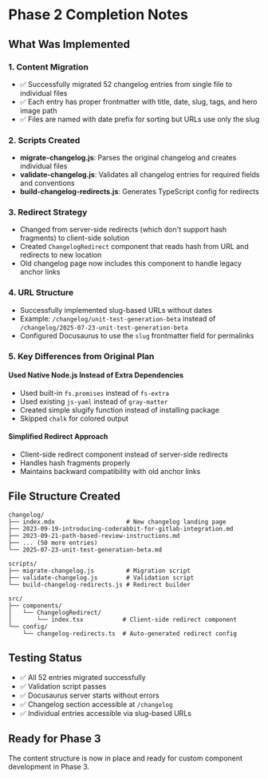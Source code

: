 # Phase 2 Completion Notes

## What Was Implemented

### 1. Content Migration
- ✅ Successfully migrated 52 changelog entries from single file to individual files
- ✅ Each entry has proper frontmatter with title, date, slug, tags, and hero image path
- ✅ Files are named with date prefix for sorting but URLs use only the slug

### 2. Scripts Created
- **migrate-changelog.js**: Parses the original changelog and creates individual files
- **validate-changelog.js**: Validates all changelog entries for required fields and conventions
- **build-changelog-redirects.js**: Generates TypeScript config for redirects

### 3. Redirect Strategy
- Changed from server-side redirects (which don't support hash fragments) to client-side solution
- Created `ChangelogRedirect` component that reads hash from URL and redirects to new location
- Old changelog page now includes this component to handle legacy anchor links

### 4. URL Structure
- Successfully implemented slug-based URLs without dates
- Example: `/changelog/unit-test-generation-beta` instead of `/changelog/2025-07-23-unit-test-generation-beta`
- Configured Docusaurus to use the `slug` frontmatter field for permalinks

### 5. Key Differences from Original Plan

#### Used Native Node.js Instead of Extra Dependencies
- Used built-in `fs.promises` instead of `fs-extra`
- Used existing `js-yaml` instead of `gray-matter`
- Created simple slugify function instead of installing package
- Skipped `chalk` for colored output

#### Simplified Redirect Approach
- Client-side redirect component instead of server-side redirects
- Handles hash fragments properly
- Maintains backward compatibility with old anchor links

## File Structure Created

```
changelog/
├── index.mdx                    # New changelog landing page
├── 2023-09-19-introducing-coderabbit-for-gitlab-integration.md
├── 2023-09-21-path-based-review-instructions.md
├── ... (50 more entries)
└── 2025-07-23-unit-test-generation-beta.md

scripts/
├── migrate-changelog.js         # Migration script
├── validate-changelog.js        # Validation script
└── build-changelog-redirects.js # Redirect builder

src/
├── components/
│   └── ChangelogRedirect/
│       └── index.tsx           # Client-side redirect component
└── config/
    └── changelog-redirects.ts  # Auto-generated redirect config
```

## Testing Status
- ✅ All 52 entries migrated successfully
- ✅ Validation script passes
- ✅ Docusaurus server starts without errors
- ✅ Changelog section accessible at `/changelog`
- ✅ Individual entries accessible via slug-based URLs

## Ready for Phase 3
The content structure is now in place and ready for custom component development in Phase 3.